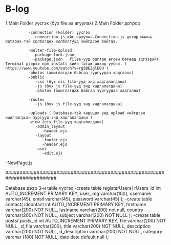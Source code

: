# B-log





1.Main Folder үүсгэх (бүх file aa агуулах)
2.Main Folder дотроо 

              -connection (Folder) үүсгэх
                -connection.js ийг оруулна.Connection.js дотор маань Databas-тэй холбогдох холболтууд хийгдсэн байгаа.
                
              -multer-file-upload  
                -package-lock.json
                -package.json   fileе-ууд багтаж өгсөн бөгөөд эдгээрийг Terminal дээрээ npm install хийн татаж авхад үүснэ. ( https://www.youtube.com/watch?v=rg5BE2glE6U )
              -photos (ашиглагдаж байгаа зургуудаа хадгална)
              -public
                 -css (бүх css file-ууд энд хадгалагдана)
                 -js (бүх js file-ууд энд хадгалагдана)
                 -photos (ашиглагдаж байгаа зургуудаа хадгална)
                 
              -routes
                 -js (бүх js file-ууд энд хадгалагдана)
        
              -uploads ( Database-тэй харьцах үед upload хийгдсэн ашиглагдсан зургууд энд хадгалагдана )
              -view (ejs file-ууд хадгалагдана)
                 -admin_layout
                    -header.ejs
                 -layout
                    -footer.ejs
                    -header.ejs
                 -user
                    -edit.ejs
                 
   -NewPage.js 







##########################################################################

Database дээр 3-н table үүсгэх
  -create table registerUsers(
rUsers_id int AUTO_INCREMENT PRIMARY KEY,
user_img varchar(100),
username varchar(45),
email varchar(45),
password varchar(45)
);
  -create table contact(
idcontact int AUTO_INCREMENT PRIMARY KEY,
firstname varchar(200) NOT NULL,
lastname varchar(200) not null,
country varchar(200) NOT NULL,
subject varchar(200) NOT NULL
);
-create table posts(
posts_id int AUTO_INCREMENT PRIMARY KEY,
file varchar(200) NOT NULL ,
d_file varchar(200),
title varchar(200) NOT NULL,
description varchar(200) NOT NULL,
d_description varchar(200) NOT NULL,
category varchar (100) NOT NULL,
date  date default null
);
  
